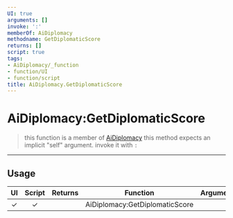 ```yaml
---
UI: true
arguments: []
invoke: ':'
memberOf: AiDiplomacy
methodname: GetDiplomaticScore
returns: []
script: true
tags:
- AiDiplomacy/_function
- function/UI
- function/script
title: AiDiplomacy.GetDiplomaticScore
---
```

# AiDiplomacy:GetDiplomaticScore
> this function is a member of [AiDiplomacy](civ-6/lua/AiDiplomacy.md)
> this method expects an implicit "self" argument. invoke it with `:`
-----
## Usage
|  UI | Script | Returns | Function | Arguments |
|:---:|:------:|-------:|:--------:|:---------|
|✓|✓||AiDiplomacy:GetDiplomaticScore||
